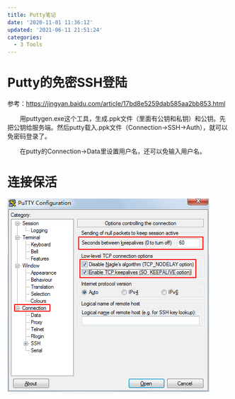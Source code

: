 ```yaml
---
title: Putty笔记
date: '2020-11-01 11:36:12'
updated: '2021-06-11 21:51:24'
categories:
  - 3 Tools
---
```

# Putty的免密SSH登陆

参考：<https://jingyan.baidu.com/article/17bd8e5259dab585aa2bb853.html>

　　用puttygen.exe这个工具，生成.ppk文件（里面有公钥和私钥）和公钥。先把公钥给服务端。然后putty载入.ppk文件（Connection→SSH→Auth），就可以免密码登录了。

　　在putty的Connection→Data里设置用户名，还可以免输入用户名。

# 连接保活

![](./Putty_Notes/20190223103014.png)

